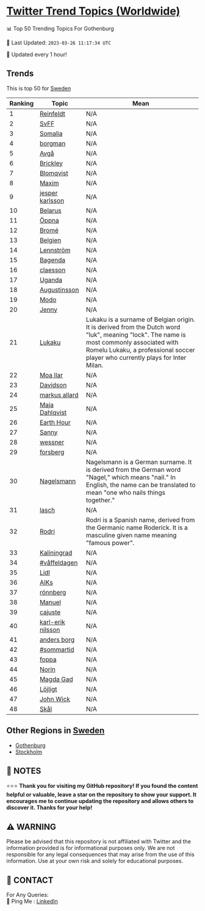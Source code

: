[Twitter Trend Topics (Worldwide)](https://github.com/ErcinDedeoglu/Twitter-Trend-Topics)
==========


📊 Top 50 Trending Topics For Gothenburg

📆 Last Updated: `2023-03-26 11:17:34 UTC`

🔧 Updated every 1 hour!


## Trends

This is top 50 for [Sweden](</Sweden>)

| Ranking | Topic | Mean |
| ------- | ------------ | ------------ |
| 1 | [Reinfeldt](http://twitter.com/search?q=Reinfeldt) | N/A |
| 2 | [SvFF](http://twitter.com/search?q=SvFF) | N/A |
| 3 | [Somalia](http://twitter.com/search?q=Somalia) | N/A |
| 4 | [borgman](http://twitter.com/search?q=borgman) | N/A |
| 5 | [Avgå](http://twitter.com/search?q=Avg%c3%a5) | N/A |
| 6 | [Brickley](http://twitter.com/search?q=Brickley) | N/A |
| 7 | [Blomqvist](http://twitter.com/search?q=Blomqvist) | N/A |
| 8 | [Maxim](http://twitter.com/search?q=Maxim) | N/A |
| 9 | [jesper karlsson](http://twitter.com/search?q=jesper+karlsson) | N/A |
| 10 | [Belarus](http://twitter.com/search?q=Belarus) | N/A |
| 11 | [Öppna](http://twitter.com/search?q=%c3%96ppna) | N/A |
| 12 | [Bromé](http://twitter.com/search?q=Brom%c3%a9) | N/A |
| 13 | [Belgien](http://twitter.com/search?q=Belgien) | N/A |
| 14 | [Lennström](http://twitter.com/search?q=Lennstr%c3%b6m) | N/A |
| 15 | [Bagenda](http://twitter.com/search?q=Bagenda) | N/A |
| 16 | [claesson](http://twitter.com/search?q=claesson) | N/A |
| 17 | [Uganda](http://twitter.com/search?q=Uganda) | N/A |
| 18 | [Augustinsson](http://twitter.com/search?q=Augustinsson) | N/A |
| 19 | [Modo](http://twitter.com/search?q=Modo) | N/A |
| 20 | [Jenny](http://twitter.com/search?q=Jenny) | N/A |
| 21 | [Lukaku](http://twitter.com/search?q=Lukaku) | Lukaku is a surname of Belgian origin. It is derived from the Dutch word "luk", meaning "lock". The name is most commonly associated with Romelu Lukaku, a professional soccer player who currently plays for Inter Milan. |
| 22 | [Moa Ilar](http://twitter.com/search?q=Moa+Ilar) | N/A |
| 23 | [Davidson](http://twitter.com/search?q=Davidson) | N/A |
| 24 | [markus allard](http://twitter.com/search?q=markus+allard) | N/A |
| 25 | [Maja Dahlqvist](http://twitter.com/search?q=Maja+Dahlqvist) | N/A |
| 26 | [Earth Hour](http://twitter.com/search?q=Earth+Hour) | N/A |
| 27 | [Sanny](http://twitter.com/search?q=Sanny) | N/A |
| 28 | [wessner](http://twitter.com/search?q=wessner) | N/A |
| 29 | [forsberg](http://twitter.com/search?q=forsberg) | N/A |
| 30 | [Nagelsmann](http://twitter.com/search?q=Nagelsmann) | Nagelsmann is a German surname. It is derived from the German word "Nagel," which means "nail." In English, the name can be translated to mean "one who nails things together." |
| 31 | [lasch](http://twitter.com/search?q=lasch) | N/A |
| 32 | [Rodri](http://twitter.com/search?q=Rodri) | Rodri is a Spanish name, derived from the Germanic name Roderick. It is a masculine given name meaning "famous power". |
| 33 | [Kaliningrad](http://twitter.com/search?q=Kaliningrad) | N/A |
| 34 | [#våffeldagen](http://twitter.com/search?q=%23v%c3%a5ffeldagen) | N/A |
| 35 | [Lidl](http://twitter.com/search?q=Lidl) | N/A |
| 36 | [AIKs](http://twitter.com/search?q=AIKs) | N/A |
| 37 | [rönnberg](http://twitter.com/search?q=r%c3%b6nnberg) | N/A |
| 38 | [Manuel](http://twitter.com/search?q=Manuel) | N/A |
| 39 | [cajuste](http://twitter.com/search?q=cajuste) | N/A |
| 40 | [karl-erik nilsson](http://twitter.com/search?q=karl-erik+nilsson) | N/A |
| 41 | [anders borg](http://twitter.com/search?q=anders+borg) | N/A |
| 42 | [#sommartid](http://twitter.com/search?q=%23sommartid) | N/A |
| 43 | [foppa](http://twitter.com/search?q=foppa) | N/A |
| 44 | [Norin](http://twitter.com/search?q=Norin) | N/A |
| 45 | [Magda Gad](http://twitter.com/search?q=Magda+Gad) | N/A |
| 46 | [Löjligt](http://twitter.com/search?q=L%c3%b6jligt) | N/A |
| 47 | [John Wick](http://twitter.com/search?q=John+Wick) | N/A |
| 48 | [Skål](http://twitter.com/search?q=Sk%c3%a5l) | N/A |



## Other Regions in [Sweden](</Sweden>)

* [Gothenburg](</Sweden/Gothenburg.md>)
* [Stockholm](</Sweden/Stockholm.md>)



## 📝 NOTES

⭐⭐⭐ **Thank you for visiting my GitHub repository! If you found the content helpful or valuable, leave a star on the repository to show your support. It encourages me to continue updating the repository and allows others to discover it. Thanks for your help!**


## ⚠️ WARNING

Please be advised that this repository is not affiliated with Twitter and the information provided is for informational purposes only. We are not responsible for any legal consequences that may arise from the use of this information. Use at your own risk and solely for educational purposes.


## 📨 CONTACT

 For Any Queries:  
            🏓 Ping Me : [LinkedIn](https://www.linkedin.com/in/ercindedeoglu/)

